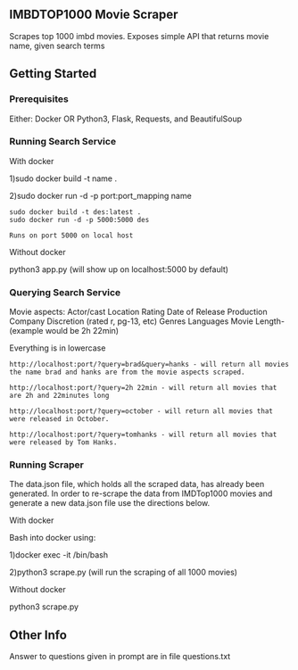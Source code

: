## IMBDTOP1000 Movie Scraper

Scrapes top 1000 imbd movies. 
Exposes simple API that returns movie name, given search terms

## Getting Started

### Prerequisites

Either:
Docker
OR 
Python3, Flask, Requests, and BeautifulSoup


### Running Search Service

With docker

1)sudo docker build -t name .

2)sudo docker run -d -p port:port_mapping name


```
sudo docker build -t des:latest .
sudo docker run -d -p 5000:5000 des

Runs on port 5000 on local host
```

Without docker

python3 app.py (will show up on localhost:5000 by default)


### Querying Search Service
Movie aspects:
Actor/cast
Location
Rating
Date of Release
Production Company
Discretion (rated r, pg-13, etc)
Genres
Languages
Movie Length- (example would be 2h 22min)

Everything is in lowercase


```
http://localhost:port/?query=brad&query=hanks - will return all movies the name brad and hanks are from the movie aspects scraped.

http://localhost:port/?query=2h 22min - will return all movies that are 2h and 22minutes long

http://localhost:port/?query=october - will return all movies that were released in October.

http://localhost:port/?query=tomhanks - will return all movies that were released by Tom Hanks.
```
### Running Scraper

The data.json file, which holds all the scraped data, has already been generated.
In order to re-scrape the data from IMDTop1000 movies and generate a new data.json file use the directions below.


With docker

Bash into docker using:

1)docker exec -it <container name> /bin/bash

2)python3 scrape.py   (will run the scraping of all 1000 movies)


Without docker

python3 scrape.py


## Other Info

Answer to questions given in prompt are in file questions.txt


